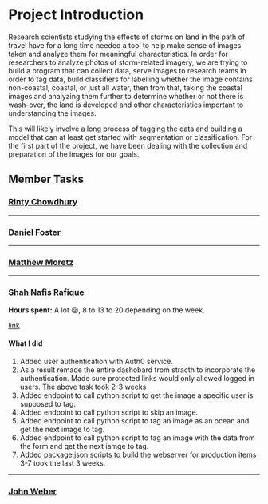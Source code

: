 # Project Introduction

Research scientists studying the effects of storms on land in the path of travel
have for a long time needed a tool to help make sense of images taken and
analyze them for meaningful characteristics. In order for researchers to analyze
photos of storm-related imagery, we are trying to build a program that can
collect data, serve images to research teams in order to tag data, build
classifiers for labelling whether the image contains non-coastal, coastal, or
just all water, then from that, taking the coastal images and analyzing them
further to determine whether or not there is wash-over, the land is developed
and other characteristics important to understanding the images.

This will likely involve a long process of tagging the data and building a model
that can at least get started with segmentation or classification. For the first
part of the project, we have been dealing with the collection and preparation of
the images for our goals.

## Member Tasks

### [**Rinty Chowdhury**](https://github.com/rintychy)  

<!-- Insert tasks here -->

---

### [**Daniel Foster**](https://github.com/dlfosterbot)  

<!-- Insert tasks here -->

---  

### [**Matthew Moretz**](https://github.com/Matmorcat)  

<!-- Insert tasks here -->

---

### [**Shah Nafis Rafique**](https://github.com/ShahNafisRafique)  

**Hours spent:** A lot 😢, 8 to 13 to 20 depending on the week.

[link](https://post-storm-imagery.readthedocs.io/en/latest/dashboard/)

#### What I did

1. Added user authentication with Auth0 service.
2. As a result remade the entire dashobard from stracth to incorporate the
   authentication. Made sure protected links would only allowed logged in users.
The above task took 2-3 weeks
3. Added endpoint to call python script to get the image a specific user is
   supposed to tag.
4. Added endpoint to call python script to skip an image.
5. Added endpoint to call python script to tag an image as an ocean and get the
   next image to tag.
6. Added endpoint to call python script to tag an image with the data from the
   form and get the next iamge to tag.
7. Added package.json scripts to build the webserver for production
items 3-7 took the last 3 weeks.

---

### [**John Weber**](https://github.com/JWeb56)  

<!-- Insert tasks here -->
